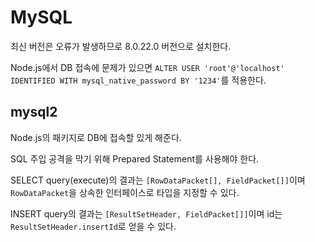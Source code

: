 # MySQL

최신 버전은 오류가 발생하므로 8.0.22.0 버전으로 설치한다.

Node.js에서 DB 접속에 문제가 있으면 `ALTER USER 'root'@'localhost' IDENTIFIED WITH mysql_native_password BY '1234'`를 적용한다.

## mysql2

Node.js의 패키지로 DB에 접속할 있게 해준다.

SQL 주입 공격을 막기 위해 Prepared Statement를 사용해야 한다.

SELECT  query(execute)의 결과는 `[RowDataPacket[], FieldPacket[]]`이며 `RowDataPacket`을 상속한 인터페이스로 타입을 지정할 수 있다.

INSERT query의 결과는 `[ResultSetHeader, FieldPacket[]]`이며 id는 `ResultSetHeader.insertId`로 얻을 수 있다.